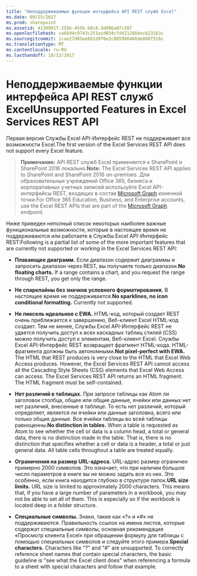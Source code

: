 ```yaml
---
title: "Неподдерживаемые функции интерфейса API REST служб Excel"
ms.date: 09/25/2017
ms.prod: sharepoint
ms.assetid: 4139901f-255b-4556-b8c8-3d986a07c587
ms.openlocfilehash: ca6b94c9743c251acd034cfd42126bbec623163c
ms.sourcegitcommit: 1cae27d85ee691d976e2c085986466de088f526c
ms.translationtype: MT
ms.contentlocale: ru-RU
ms.lasthandoff: 10/13/2017
---
```

# <a name="unsupported-features-in-excel-services-rest-api"></a><span data-ttu-id="7fa10-102">Неподдерживаемые функции интерфейса API REST служб Excel</span><span class="sxs-lookup"><span data-stu-id="7fa10-102">Unsupported Features in Excel Services REST API</span></span>

<span data-ttu-id="7fa10-103">Первая версия Службы Excel API-Интерфейс REST не поддерживает все возможности Excel.</span><span class="sxs-lookup"><span data-stu-id="7fa10-103">The first version of the Excel Services REST API does not support every Excel feature.</span></span> 
  
    
    


> <span data-ttu-id="7fa10-104">**Примечание:** API REST служб Excel применяется к SharePoint и SharePoint 2016 локально.</span><span class="sxs-lookup"><span data-stu-id="7fa10-104">**Note:** The Excel Services REST API applies to SharePoint and SharePoint 2016 on-premises.</span></span> <span data-ttu-id="7fa10-105">Для образовательных учреждений Office 365, бизнеса и корпоративных учетных записей используйте Excel API-интерфейсы REST, входящих в состав [Microsoft Graph](http://graph.microsoft.io/en-us/docs/api-reference/v1.0/resources/excel
> ) конечной точки.</span><span class="sxs-lookup"><span data-stu-id="7fa10-105">For Office 365 Education, Business, and Enterprise accounts, use the Excel REST APIs that are part of the  [Microsoft Graph](http://graph.microsoft.io/en-us/docs/api-reference/v1.0/resources/excel
) endpoint.</span></span>
  
    
    


<span data-ttu-id="7fa10-106">Ниже приведен неполный список некоторых наиболее важные функциональные возможности, которые в настоящее время не поддерживаются или работаете в Службы Excel API-Интерфейс REST:</span><span class="sxs-lookup"><span data-stu-id="7fa10-106">Following is a partial list of some of the more important features that are currently not supported or working in the Excel Services REST API:</span></span>
  
    
    


- <span data-ttu-id="7fa10-p102">**Плавающее диаграмм.** Если диапазон содержит диаграммы и запросить диапазон через REST, вы получаете только диапазон.</span><span class="sxs-lookup"><span data-stu-id="7fa10-p102">**No floating charts.** If a range contains a chart, and you request the range through REST, you get only the range.</span></span>
    
  
- <span data-ttu-id="7fa10-p103">**Не спарклайны без значков условного форматирования.** В настоящее время не поддерживается.</span><span class="sxs-lookup"><span data-stu-id="7fa10-p103">**No sparklines, no icon conditional formatting.** Currently not supported.</span></span>
    
  
- <span data-ttu-id="7fa10-p104">**Не пиксель идеальное с EWA.** HTML-код, который создает REST очень приближается к завершению, Веб-клиент Excel HTML-код создает. Тем не менее, Службы Excel API-Интерфейс REST не удается получить доступ к всех каскадных таблиц стилей (CSS) можно получить доступ к элементам, Веб-клиент Excel. Службы Excel API-Интерфейс REST возвращает фрагмент HTML-кода. HTML-фрагмента должны быть автономными.</span><span class="sxs-lookup"><span data-stu-id="7fa10-p104">**Not pixel-perfect with EWA.** The HTML that REST produces is very close to the HTML that Excel Web Access produces. However, the Excel Services REST API cannot access all the Cascading Style Sheets (CSS) elements that Excel Web Access can access. The Excel Services REST API returns an HTML fragment. The HTML fragment must be self-contained.</span></span>
    
  
- <span data-ttu-id="7fa10-p105">**Нет различий в таблицах.** При запросе таблицы как Atom ли заголовок столбца, общее или общие данные, ячейки или данных нет нет различий, внесенные в таблице. То есть нет различий, который определяет, является ли ячейки или данные заголовка, всего или только общие данные. Все ячейки таблицы во всей таблицы равноценны.</span><span class="sxs-lookup"><span data-stu-id="7fa10-p105">**No distinction in tables.** When a table is requested as Atom to see whether the cell or data is a column head, a total or general data, there is no distinction made in the table. That is, there is no distinction that specifies whether a cell or data is a header, a total or just general data. All table cells throughout a table are treated equally.</span></span>
    
  
- <span data-ttu-id="7fa10-p106">**Ограничения на размер URL-адреса.** URL-адрес размер ограничен примерно 2000 символов. Это означает, что при наличии большое число параметров в книге вы не можно задать все из них. Это особенно, если книга находится глубоко в структуре папок.</span><span class="sxs-lookup"><span data-stu-id="7fa10-p106">**URL size limits.** URL size is limited to approximately 2000 characters. This means that, if you have a large number of parameters in a workbook, you may not be able to set all of them. This is especially so if the workbook is located deep in a folder structure.</span></span>
    
  
- <span data-ttu-id="7fa10-p107">**Специальные символы.** Знаки, такие как «?» и «#» не поддерживаются. Правильность ссылок на имена листов, которые содержат специальные символы, основная рекомендация «Просмотр клиента Excel» при обращении формулу для таблицы с помощью специальных символов и следуйте этого примера.</span><span class="sxs-lookup"><span data-stu-id="7fa10-p107">**Special characters.** Characters like "?" and "#" are unsupported. To correctly reference sheet names that contain special characters, the basic guideline is "see what the Excel client does" when referencing a formula to a sheet with special characters and follow that example.</span></span>
    
  

